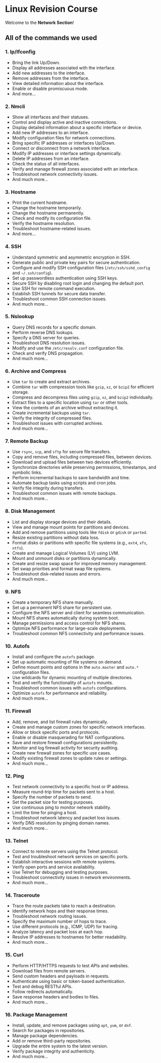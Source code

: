 # Linux Revision Course

Welcome to the **Network Section**!

## All of the commands we used

### 1. Ip/Ifconfig
- Bring the link Up/Down.
- Display all addresses associated with the interface.
- Add new addresses to the interface.
- Remove addresses from the interface.
- View detailed information about the interface.
- Enable or disable promiscuous mode.
- And more...

### 2. Nmcli
- Show all interfaces and their statuses.
- Control and display active and inactive connections.
- Display detailed information about a specific interface or device.
- Add new IP addresses to an interface.
- Modify configuration files for network connections.
- Bring specific IP addresses or interfaces Up/Down.
- Connect or disconnect from a network interface.
- Modify IP addresses or interface settings dynamically.
- Delete IP addresses from an interface.
- Check the status of all interfaces.
- Verify and manage firewall zones associated with an interface.
- Troubleshoot network connectivity issues.
- And much more...

### 3. Hostname
- Print the current hostname.
- Change the hostname temporarily.
- Change the hostname permanently.
- Check and modify its configuration file.
- Verify the hostname resolution.
- Troubleshoot hostname-related issues.
- And more...

### 4. SSH
- Understand symmetric and asymmetric encryption in SSH.
- Generate public and private key pairs for secure authentication.
- Configure and modify SSH configuration files (`/etc/ssh/sshd_config` and `~/.ssh/config`).
- Set up passwordless authentication using SSH keys.
- Secure SSH by disabling root login and changing the default port.
- Use SSH for remote command execution.
- Establish SSH tunnels for secure data transfer.
- Troubleshoot common SSH connection issues.
- And much more...
### 5. Nslookup
- Query DNS records for a specific domain.
- Perform reverse DNS lookups.
- Specify a DNS server for queries.
- Troubleshoot DNS resolution issues.
- Modify and use the `/etc/resolv.conf` configuration file.
- Check and verify DNS propagation.
- And much more...

### 6. Archive and Compress
- Use `tar` to create and extract archives.
- Combine `tar` with compression tools like `gzip`, `xz`, or `bzip2` for efficient storage.
- Compress and decompress files using `gzip`, `xz`, and `bzip2` individually.
- Extract files to a specific location using `tar` or other tools.
- View the contents of an archive without extracting it.
- Create incremental backups using `tar`.
- Verify the integrity of compressed files.
- Troubleshoot issues with corrupted archives.
- And much more...

### 7. Remote Backup
- Use `rsync`, `scp`, and `sftp` for secure file transfers.
- Copy and remove files, including compressed files, between devices.
- Download and upload files between two devices efficiently.
- Synchronize directories while preserving permissions, timestamps, and symbolic links.
- Perform incremental backups to save bandwidth and time.
- Automate backup tasks using scripts and cron jobs.
- Verify file integrity during transfers.
- Troubleshoot common issues with remote backups.
- And much more...
### 8. Disk Management
- List and display storage devices and their details.
- View and manage mount points for partitions and devices.
- Add and remove partitions using tools like `fdisk` or `gdisk` or `parted`.
- Resize existing partitions without data loss.
- Format disks or partitions with specific file systems (e.g., `ext4`, `xfs`, `ntfs`).
- Create and manage Logical Volumes (LV) using LVM.
- Mount and unmount disks or partitions dynamically.
- Create and resize swap space for improved memory management.
- Set swap priorities and format swap file systems.
- Troubleshoot disk-related issues and errors.
- And much more...

### 9. NFS
- Create a temporary NFS share manually.
- Set up a permanent NFS share for persistent use.
- Configure the NFS server and client for seamless communication.
- Mount NFS shares automatically during system boot.
- Manage permissions and access control for NFS shares.
- Optimize NFS performance for large-scale deployments.
- Troubleshoot common NFS connectivity and performance issues.

### 10. Autofs
- Install and configure the `autofs` package.
- Set up automatic mounting of file systems on demand.
- Define mount points and options in the `auto.master` and `auto.*` configuration files.
- Use wildcards for dynamic mounting of multiple directories.
- Test and verify the functionality of `autofs` mounts.
- Troubleshoot common issues with `autofs` configurations.
- Optimize `autofs` for performance and reliability.
- And much more...

### 11. Firewall
- Add, remove, and list firewall rules dynamically.
- Create and manage custom zones for specific network interfaces.
- Allow or block specific ports and protocols.
- Enable or disable masquerading for NAT configurations.
- Save and restore firewall configurations persistently.
- Monitor and log firewall activity for security auditing.
- Create new firewall zones for specific use cases.
- Modify existing firewall zones to update rules or settings.
- And much more...

### 12. Ping
- Test network connectivity to a specific host or IP address.
- Measure round-trip time for packets sent to a host.
- Specify the number of packets to send.
- Set the packet size for testing purposes.
- Use continuous ping to monitor network stability.
- Limit the time for pinging a host.
- Troubleshoot network latency and packet loss issues.
- Verify DNS resolution by pinging domain names.
- And much more...

### 13. Telnet
- Connect to remote servers using the Telnet protocol.
- Test and troubleshoot network services on specific ports.
- Establish interactive sessions with remote systems.
- Verify open ports and service availability.
- Use Telnet for debugging and testing purposes.
- Troubleshoot connectivity issues in network environments.
- And much more...

### 14. Traceroute
- Trace the route packets take to reach a destination.
- Identify network hops and their response times.
- Troubleshoot network routing issues.
- Specify the maximum number of hops to trace.
- Use different protocols (e.g., ICMP, UDP) for tracing.
- Analyze latency and packet loss at each hop.
- Resolve IP addresses to hostnames for better readability.
- And much more...

### 15. Curl
- Perform HTTP/HTTPS requests to test APIs and websites.
- Download files from remote servers.
- Send custom headers and payloads in requests.
- Authenticate using basic or token-based authentication.
- Test and debug RESTful APIs.
- Follow redirects automatically.
- Save response headers and bodies to files.
- And much more...

### 16. Package Management
- Install, update, and remove packages using `apt`, `yum`, or `dnf`.
- Search for packages in repositories.
- Manage package dependencies.
- Add or remove third-party repositories.
- Upgrade the entire system to the latest version.
- Verify package integrity and authenticity.
- And much more...